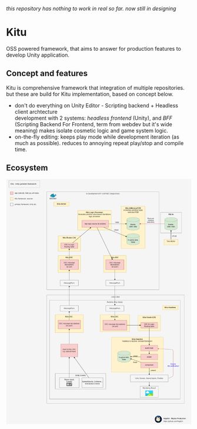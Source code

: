 *this repository has nothing to work in real so far. now still in designing*

# Kitu
OSS powered framework, that aims to answer for production features to develop Unity application.

## Concept and features
Kitu is comprehensive framework that integration of multiple repositories. but these are build for Kitu implementation, based on concept below.

- don't do everything on Unity Editor - Scripting backend + Headless client archtecture  
  development with 2 systems: *headless frontend* (Unity), and *BFF* (Scripting Backend For Frontend, term from webdev but it's wide meaning) makes isolate cosmetic logic and game system logic.
- on-the-fly editing: keeps play mode while development iteration (as much as possible). reduces to annoying repeat play/stop and compile time.

## Ecosystem

![](doc/export/framework-architecture.drawio.png)
